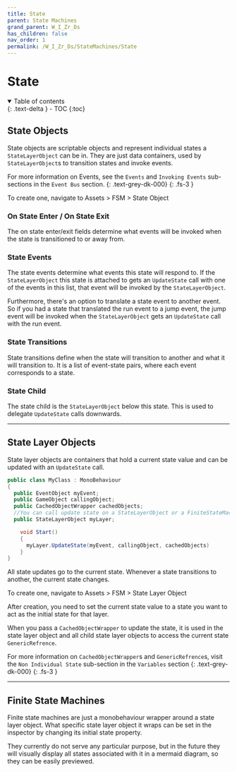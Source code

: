 ```yaml
---
title: State
parent: State Machines
grand_parent: W_I_Zr_Ds
has_children: false
nav_order: 1
permalink: /W_I_Zr_Ds/StateMachines/State
---
```

# State
<details open markdown="block">
  <summary>
    Table of contents
  </summary>
  {: .text-delta }
- TOC
{:toc}
</details>

## State Objects
State objects are scriptable objects and represent individual states a ```StateLayerObject``` can be in. They are just data containers, used by ```StateLayerObject```s to transition states and invoke events.

For more information on Events, see the ```Events``` and ```Invoking Events``` sub-sections in the ```Event Bus``` section.
{: .text-grey-dk-000}
{: .fs-3 }

To create one, navigate to Assets > FSM > State Object

### On State Enter / On State Exit 
The on state enter/exit fields determine what events will be invoked when the state is transitioned to or away from.

### State Events
The state events determine what events this state will respond to. If the ```StateLayerObject``` this state is attached to gets an ```UpdateState``` call with one of the events in this list, that event will be invoked by the  ```StateLayerObject```.

Furthermore, there's an option to translate a state event to another event. So if you had a state that translated the run event to a jump event, the jump event will be invoked when the ```StateLayerObject``` gets an ```UpdateState``` call with the run event.

### State Transitions
State transitions define when the state will transition to another and what it will transition to. It is a list of event-state pairs, where each event corresponds to a state.

### State Child
The state child is the ```StateLayerObject``` below this state. This is used to delegate ```UpdateState``` calls downwards.

---

## State Layer Objects
State layer objects are containers that hold a current state value and can be updated with an ```UpdateState``` call. 

```c#
public class MyClass : MonoBehaviour
{
  public EventObject myEvent;
  public GameObject callingObject;
  public CachedObjectWrapper cachedObjects;
  //You can call update state on a StateLayerObject or a FiniteStateMachine, both do the same thing
  public StateLayerObject myLayer;

    void Start()
    {
      myLayer.UpdateState(myEvent, callingObject, cachedObjects)
    }
}
```

All state updates go to the current state. Whenever a state transitions to another, the current state changes.

To create one, navigate to Assets > FSM > State Layer Object

After creation, you need to set the current state value to a state you want to act as the initial state for that layer.

When you pass a ```CachedObjectWrapper``` to update the state, it is used in the state layer object and all child state layer objects to access the current state ```GenericRefrence```.

For more information on ```CachedObjectWrapper```s and ```GenericRefrence```s, visit the ```Non Individual State``` sub-section in the  ```Variables``` section
{: .text-grey-dk-000}
{: .fs-3 }

---

## Finite State Machines
Finite state machines are just a monobehaviour wrapper around a state layer object. What specific state layer object it wraps can be set in the inspector by changing its initial state property. 

They currently do not serve any particular purpose, but in the future they will visually display all states associated with it in a mermaid diagram, so they can be easily previewed.